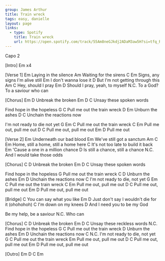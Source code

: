 ```yaml
---
group: James Arthur
title: Train wreck
tags: easy, danielle
layout: page
links:
  - type: Spotify
    title: Train wreck
    url: https://open.spotify.com/track/55Am8neGJkdj2ADaM3aw5H?si=tfq_RzlJREmJufMYHYq19Q
---
```


Capo 2

[Intro]
Em x4
 
 
[Verse 1]
Em
Laying in the silence
Am
Waiting for the sirens
C                     Em
Signs, any signs I'm alive still
Em
I don't wanna lose it
    D
But I'm not getting through this
Am            C
Hey, should I pray
         Em             D
Should I pray, yeah, to myself
                     N.C.
To a God? To a saviour who can
 
 
[Chorus]
Em          D
Unbreak the broken
Em          D      C
Unsay these spoken words
 
Find hope in the hopeless
G                          C
Pull me out the train wreck
           D    Em
Unburn the ashes
        D             C
Unchain the reactions now
 
I'm not ready to die not yet
G               Em         C
Pull me out the train wreck
C                    Em
Pull me out, pull me out
        D    C
Pull me out, pull me out
Em           D
Pull me out
 
 
[Verse 2]
Em
Underneath our bad blood
Em
We've still got a sanctum
Am            C             Em
Home, still a home, still a home here
             C
It's not too late to build it back
         Em
'Cause a one in a million chance
           D
Is still a chance, still a chance
            N.C.
And I would take those odds
 
 
[Chorus]
C           D
Unbreak the broken
Em          D      C
Unsay these spoken words
 
Find hope in the hopeless
G
Pull me out the train wreck
C          D
Unburn the ashes
Em          D
Unchain the reactions now
C
I'm not ready to die, not yet
G               Em         C
Pull me out the train wreck
C                     Em
Pull me out, pull me out
        D    C
Pull me out, pull me out
        Em           D
Pull me out, pull me out
 
 
[Bridge]
        C
You can say what you like
                          Em          D
Just don't say I wouldn't die for it (ohohohoh)
C
I'm down on my knees
                        D
And I need you to be my God
 
Be my help, be a saviour
     N.C.
Who can
 
 
[Chorus]
C           D
Unbreak the broken
Em          D        C
Unsay these reckless words
          N.C.
Find hope in the hopeless
G                    C
Pull me out the train wreck
           D
Unburn the ashes
Em          D
Unchain the reactions now
C                     N.C.
I'm not ready to die, not yet
G                     C
Pull me out the train wreck
                     Em
Pull me out, pull me out
        D    C
Pull me out, pull me out
        Em           D
Pull me out, pull me out
 
 
[Outro]
Em D C Em




